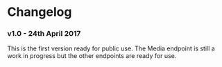 # Changelog

### v1.0 - 24th April 2017

This is the first version ready for public use. The Media endpoint is still a work in progress but the other endpoints are ready for use.
